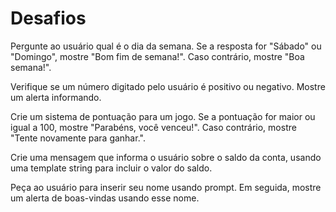 # Desafios

Pergunte ao usuário qual é o dia da semana. Se a resposta for "Sábado" ou "Domingo", mostre "Bom fim de semana!". Caso contrário, mostre "Boa semana!".

Verifique se um número digitado pelo usuário é positivo ou negativo. Mostre um alerta informando.

Crie um sistema de pontuação para um jogo. Se a pontuação for maior ou igual a 100, mostre "Parabéns, você venceu!". Caso contrário, mostre "Tente novamente para ganhar.".

Crie uma mensagem que informa o usuário sobre o saldo da conta, usando uma template string para incluir o valor do saldo.

Peça ao usuário para inserir seu nome usando prompt. Em seguida, mostre um alerta de boas-vindas usando esse nome.
